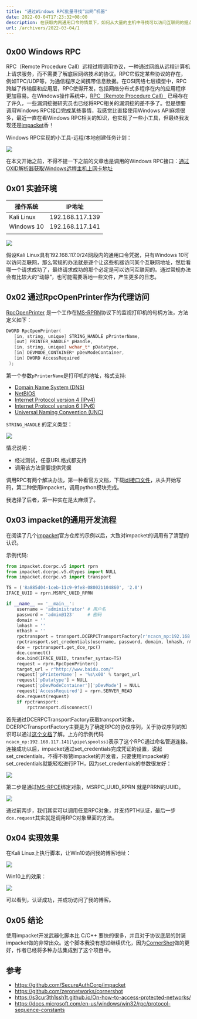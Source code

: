 ```yaml
---
title: "通过Windows RPC批量寻找“出网”机器"
date: 2022-03-04T17:23:32+08:00
description: 在获取内网通用口令的情景下，如何从大量的主机中寻找可以访问互联网的据点作为守控的高地？
url: /archivers/2022-03-04/1
---
```


## 0x00 Windows RPC

RPC（Remote Procedure Call）远程过程调用协议，一种通过网络从远程计算机上请求服务，而不需要了解底层网络技术的协议。RPC它假定某些协议的存在，例如TPC/UDP等，为通信程序之间携带信息数据。在OSI网络七层模型中，RPC跨越了传输层和应用层，RPC使得开发，包括网络分布式多程序在内的应用程序更加容易。在Windows操作系统中，[RPC（Remote Procedure Call）](https://docs.microsoft.com/en-us/windows/win32/rpc/rpc-start-page) 已经存在了许久，一些漏洞挖掘研究员也已经将RPC相关的漏洞挖的差不多了。但是想要调用Windows RPC接口完成某些事情，我感觉比直接使用Windows API麻烦很多，最近一直在看Windows RPC相关的知识，也实现了一些小工具，但最终我发现还是[impacket](https://github.com/SecureAuthCorp/impacket)香！

Windows RPC实现的小工具-远程/本地创建任务计划：

![](../../../static/images/2022-03-04-18-45-19.png)

在本文开始之前，不得不提一下之前的文章也是调用的Windows RPC接口：[通过OXID解析器获取Windows远程主机上网卡地址](https://payloads.online/archivers/2020-07-16/1/) 

## 0x01 实验环境

| 操作系统 | IP地址 |
| --- | --- |
| Kali Linux | 192.168.117.139 |
| Windows 10 | 192.168.117.141 |
|  |  |

![](../../../static/images/2022-03-04-18-46-02.png)


假设Kali Linux具有192.168.117.0/24网段内的通用口令凭据，只有Windows 10可以访问互联网，那么常规的办法就是逐个让这些机器访问某个互联网地址，然后看哪一个请求成功了，最终请求成功的那个必定是可以访问互联网的。通过常规办法会有比较大的“动静”，也可能需要落地一些文件，产生更多的日志。

## 0x02 通过****RpcOpenPrinter作为代理访问****

[RpcOpenPrinter](https://docs.microsoft.com/en-us/openspecs/windows_protocols/ms-rprn/989357e2-446e-4872-bb38-1dce21e1313f) 是一个工作在[MS-RPRN](https://docs.microsoft.com/en-us/openspecs/windows_protocols/ms-rprn/d42db7d5-f141-4466-8f47-0a4be14e2fc1)协议下的监视打印机的句柄方法，方法定义如下：

```c
DWORD RpcOpenPrinter(
   [in, string, unique] STRING_HANDLE pPrinterName,
   [out] PRINTER_HANDLE* pHandle,
   [in, string, unique] wchar_t* pDatatype,
   [in] DEVMODE_CONTAINER* pDevModeContainer,
   [in] DWORD AccessRequired
 );
```

第一个参数`pPrinterName`是打印机的地址，格式支持:

- [Domain Name System (DNS)](https://docs.microsoft.com/en-us/openspecs/windows_protocols/ms-rprn/831cd729-be7c-451e-b729-bd8d84ce4d24#gt_604dcfcd-72f5-46e5-85c1-f3ce69956700)
- [NetBIOS](https://docs.microsoft.com/en-us/openspecs/windows_protocols/ms-rprn/831cd729-be7c-451e-b729-bd8d84ce4d24#gt_b86c44e6-57df-4c48-8163-5e3fa7bdcff4)
- [Internet Protocol version 4 (IPv4)](https://docs.microsoft.com/en-us/openspecs/windows_protocols/ms-rprn/831cd729-be7c-451e-b729-bd8d84ce4d24#gt_0f25c9b5-dc73-4c3e-9433-f09d1f62ea8e)
- [Internet Protocol version 6 (IPv6)](https://docs.microsoft.com/en-us/openspecs/windows_protocols/ms-rprn/831cd729-be7c-451e-b729-bd8d84ce4d24#gt_64c29bb6-c8b2-4281-9f3a-c1eb5d2288aa)
- [Universal Naming Convention (UNC)](https://docs.microsoft.com/en-us/openspecs/windows_protocols/ms-rprn/831cd729-be7c-451e-b729-bd8d84ce4d24#gt_c9507dca-291d-4fd6-9cba-a9ee7da8c908)

`STRING_HANDLE` 的定义类型：

![](../../../static/images/2022-03-04-18-46-32.png)

情况说明：

- 经过测试，任意URL格式都支持
- 调用该方法需要提供凭据

调用RPC有两个解决办法，第一种看官方文档，下载[idl接口文件](https://docs.microsoft.com/en-us/windows/win32/com/idl-files)，从头开始写码，第二种使用impacket，调用python模块完成。

我选择了后者，第一种实在是太麻烦了。

## 0x03 ****impacket的通用开发流程****

在阅读了几个[impacket](https://github.com/SecureAuthCorp/impacket)官方仓库的示例以后，大致对impacket的调用有了清楚的认识。

示例代码:

```python
from impacket.dcerpc.v5 import rprn
from impacket.dcerpc.v5.dtypes import NULL
from impacket.dcerpc.v5 import transport

TS = ('8a885d04-1ceb-11c9-9fe8-08002b104860', '2.0')
IFACE_UUID = rprn.MSRPC_UUID_RPRN

if __name__ == '__main__':
    username = 'administrator' # 用户名
    password = 'admin@123'     # 密码
    domain = ''
    lmhash = ''
    nthash = ''
    rpctransport = transport.DCERPCTransportFactory(r'ncacn_np:192.168.117.141[\pipe\spoolss]')
    rpctransport.set_credentials(username, password, domain, lmhash, nthash)
    dce = rpctransport.get_dce_rpc()
    dce.connect()
    dce.bind(IFACE_UUID, transfer_syntax=TS)
    request = rprn.RpcOpenPrinter()
    target_url = r"http://www.baidu.com/"
    request['pPrinterName'] = '%s\x00' % target_url
    request['pDatatype'] = NULL
    request['pDevModeContainer']['pDevMode'] = NULL
    request['AccessRequired'] = rprn.SERVER_READ
    dce.request(request)
    if rpctransport:
    	rpctransport.disconnect()
```

首先通过DCERPCTransportFactory获取transport对象，DCERPCTransportFactory主要是为了确定RPC的协议序列，关于协议序列的知识可以通过[这个文档](https://docs.microsoft.com/en-us/windows/win32/rpc/protocol-sequence-constants)了解。上方的示例代码`ncacn_np:192.168.117.141[\pipe\spoolss]`表示了这个RPC通过命名管道连接。连接成功以后，impacket通过set_credentials完成凭证的设置，说起set_credentials，不得不称赞impacket的开发者，只要使用impacket的set_credentials就能轻松进行PTH，因为set_credentials的参数很友好：

![](../../../static/images/2022-03-04-18-46-57.png)

第二步是通过[MS-RPCE](https://docs.microsoft.com/en-us/openspecs/windows_protocols/ms-rpce/290c38b1-92fe-4229-91e6-4fc376610c15)绑定对象，MSRPC_UUID_RPRN 就是PRRN的UUID。

![](../../../static/images/2022-03-04-18-47-15.png)

通过前两步，我们其实可以调用任意RPC对象，并支持PTH认证，最后一步`dce.request`其实就是调用RPC对象里面的方法。

## 0x04 实现效果

在Kali Linux上执行脚本，让Win10访问我的博客地址：

![](../../../static/images/2022-03-04-18-47-30.png)

Win10上的效果：

![](../../../static/images/2022-03-04-18-47-43.png)

可以看到，认证成功，并成功访问了我的博客。

## 0x05 结论

使用impacket开发武器化脚本比 C/C++ 要快的很多，并且对于协议底层的封装impacket做的非常出众。这个脚本我没有想过继续优化，因为[CornerShot](https://github.com/zeronetworks/cornershot)做的更好，作者已经将多种办法集成到了这个项目中。

## 参考

- https://github.com/SecureAuthCorp/impacket
- https://github.com/zeronetworks/cornershot
- https://s3cur3th1ssh1t.github.io/On-how-to-access-protected-networks/
- https://docs.microsoft.com/en-us/windows/win32/rpc/protocol-sequence-constants
